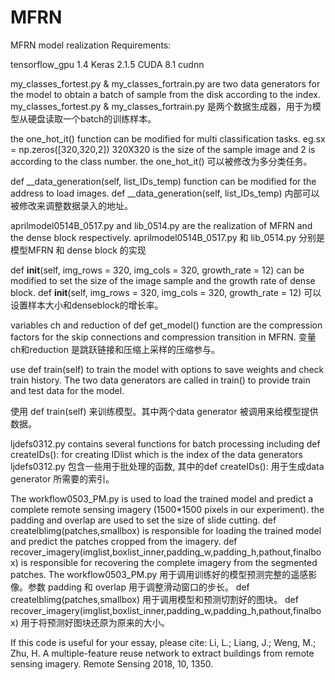 # MFRN
MFRN model realization 
Requirements:

tensorflow_gpu 1.4 
Keras 2.1.5
CUDA 8.1
cudnn



my_classes_fortest.py & my_classes_fortrain.py are two data generators for the model to obtain a batch of sample from the disk according to the index.
my_classes_fortest.py & my_classes_fortrain.py 是两个数据生成器，用于为模型从硬盘读取一个batch的训练样本。

the one_hot_it() function can be modified for multi classification tasks. eg.sx = np.zeros([320,320,2]) 320X320 is the size of the sample image and 2 is according to the class number.
the one_hot_it() 可以被修改为多分类任务。

def __data_generation(self, list_IDs_temp) function can be modified for the address to load images.
def __data_generation(self, list_IDs_temp) 内部可以被修改来调整数据录入的地址。

aprilmodel0514B_0517.py and lib_0514.py are the realization of MFRN and the dense block respectively.
aprilmodel0514B_0517.py 和 lib_0514.py 分别是模型MFRN 和 dense block 的实现

def __init__(self, img_rows = 320, img_cols = 320, growth_rate = 12) can be modified to set the size of the image sample and the growth rate of dense block.
def __init__(self, img_rows = 320, img_cols = 320, growth_rate = 12) 可以设置样本大小和denseblock的增长率。

variables ch and reduction of def get_model() function are the compression factors for the skip connections and compression transition in MFRN.
变量ch和reduction 是跳跃链接和压缩上采样的压缩参与。

use def train(self) to train the model with options to save weights and check train history.
The two data generators are called in train() to provide train and test data for the model.

使用 def train(self) 来训练模型。其中两个data generator 被调用来给模型提供数据。

ljdefs0312.py contains several functions for batch processing including def createIDs(): for creating IDlist which is the index of the data generators
ljdefs0312.py 包含一些用于批处理的函数, 其中的def createIDs(): 用于生成data generator 所需要的索引。

The workflow0503_PM.py is used to load the trained model and predict a complete remote sensing imagery (1500*1500 pixels in our experiment).
the padding and overlap are used to set the size of slide cutting.
def createlblimg(patches,smallbox) is responsible for loading the trained model and predict the patches cropped from the imagery.
def recover_imagery(imglist,boxlist_inner,padding_w,padding_h,pathout,finalbox) is responsible for recovering the complete imagery from the segmented patches.
The workflow0503_PM.py 用于调用训练好的模型预测完整的遥感影像。参数 padding 和 overlap 用于调整滑动窗口的步长。
def createlblimg(patches,smallbox) 用于调用模型和预测切割好的图块。
def recover_imagery(imglist,boxlist_inner,padding_w,padding_h,pathout,finalbox) 用于将预测好图块还原为原来的大小。


If this code is useful for your essay, please cite:
Li, L.; Liang, J.; Weng, M.; Zhu, H. A multiple-feature reuse network to extract buildings from remote sensing imagery. Remote Sensing 2018, 10, 1350.
